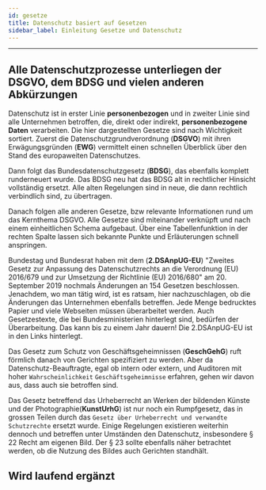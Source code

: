 ```yaml
---
id: gesetze
title: Datenschutz basiert auf Gesetzen
sidebar_label: Einleitung Gesetze und Datenschutz
---
```

___

## Alle Datenschutzprozesse unterliegen der DSGVO, dem BDSG und vielen anderen Abkürzungen						
	
Datenschutz ist in erster Linie **personenbezogen** und in zweiter Linie sind alle Unternehmen betroffen, die, direkt oder indirekt, **personenbezogene Daten** verarbeiten.  Die hier dargestellten Gesetze sind nach Wichtigkeit sortiert. Zuerst die Datenschutzgrundverordnung (**DSGVO**) mit ihren Erwägungsgründen (**EWG**) vermittelt einen schnellen Überblick über den Stand des europaweiten Datenschutzes.

Dann folgt das Bundesdatenschutzgesetz (**BDSG**), das ebenfalls komplett runderneuert wurde. Das BDSG neu hat das BDSG alt in rechtlicher Hinsicht vollständig ersetzt. Alle alten Regelungen sind in neue, die dann rechtlich verbindlich sind, zu übertragen.

Danach folgen alle anderen Gesetze, bzw relevante Informationen rund um das Kernthema DSGVO. Alle Gesetze sind miteinander verknüpft und nach einem einheitlichen Schema aufgebaut. Über eine Tabellenfunktion in der rechten Spalte lassen sich bekannte Punkte und Erläuterungen schnell anspringen. 

Bundestag und Bundesrat haben mit dem (**2.DSAnpUG-EU**) "Zweites Gesetz zur Anpassung des Datenschutzrechts an die Verordnung (EU) 2016/679 und zur Umsetzung der Richtlinie (EU)
2016/680" am 20. September 2019 nochmals Änderungen an 154 Gesetzen beschlossen. Jenachdem, wo man tätig wird, ist es ratsam, hier nachzuschlagen, ob die Änderungen das Unternehmen ebenfalls betreffen. Jede Menge bedrucktes Papier und viele Webseiten müssen überarbeitet werden. Auch Gesetzestexte, die bei Bundesministerien hinterlegt sind, bedürfen der Überarbeitung. Das kann bis zu einem Jahr dauern! Die 2.DSAnpUG-EU ist in den Links hinterlegt. 

Das Gesetz zum Schutz von Geschäftsgeheimnissen (**GeschGehG**) ruft förmlich danach von Gerichten spezifiziert zu werden. Aber da Datenschutz-Beauftragte, egal ob intern oder extern, und Auditoren mit hoher `Wahrscheinlichkeit` `Geschäftsgeheimnisse` erfahren, gehen wir davon aus, dass auch sie betroffen sind.

Das Gesetz betreffend das Urheberrecht an Werken der bildenden Künste und der Photographie(**KunstUrhG**) ist nur noch ein Rumpfgesetz, das in grossen Teilen durch das `Gesetz über Urheberrecht und verwandte Schutzrechte` ersetzt wurde. Einige Regelungen existieren weiterhin dennoch und betreffen unter Umständen den Datenschutz, insbesondere § 22 Recht am eigenen Bild. Der § 23 sollte ebenfalls näher betrachtet werden, ob die Nutzung des Bildes auch Gerichten standhält. 


## Wird laufend ergänzt
